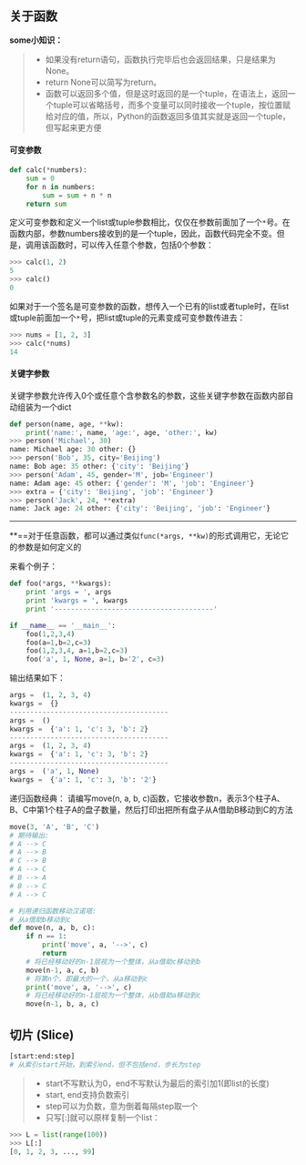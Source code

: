 ## 关于函数
**some小知识：**
> * 如果没有return语句，函数执行完毕后也会返回结果，只是结果为None。
> * return None可以简写为return。
> * 函数可以返回多个值，但是这时返回的是一个tuple，在语法上，返回一个tuple可以省略括号，而多个变量可以同时接收一个tuple，按位置赋给对应的值，所以，Python的函数返回多值其实就是返回一个tuple，但写起来更方便

#### 可变参数
```python
def calc(*numbers):
    sum = 0
    for n in numbers:
        sum = sum + n * n
    return sum
```
定义可变参数和定义一个list或tuple参数相比，仅仅在参数前面加了一个```*```号。在函数内部，参数numbers接收到的是一个tuple，因此，函数代码完全不变。但是，调用该函数时，可以传入任意个参数，包括0个参数：
```python
>>> calc(1, 2)
5
>>> calc()
0
```
如果对于一个签名是可变参数的函数，想传入一个已有的list或者tuple时，在list或tuple前面加一个```*```号，把list或tuple的元素变成可变参数传进去：
```python
>>> nums = [1, 2, 3]
>>> calc(*nums)
14
```

#### 关键字参数
关键字参数允许传入0个或任意个含参数名的参数，这些关键字参数在函数内部自动组装为一个dict
```python
def person(name, age, **kw):
    print('name:', name, 'age:', age, 'other:', kw)
>>> person('Michael', 30)
name: Michael age: 30 other: {}
>>> person('Bob', 35, city='Beijing')
name: Bob age: 35 other: {'city': 'Beijing'}
>>> person('Adam', 45, gender='M', job='Engineer')
name: Adam age: 45 other: {'gender': 'M', 'job': 'Engineer'}
>>> extra = {'city': 'Beijing', 'job': 'Engineer'}
>>> person('Jack', 24, **extra)
name: Jack age: 24 other: {'city': 'Beijing', 'job': 'Engineer'}
```

---

**==对于任意函数，都可以通过类似```func(*args, **kw)```的形式调用它，无论它的参数是如何定义的

来看个例子：
```python
def foo(*args, **kwargs):
    print 'args = ', args
    print 'kwargs = ', kwargs
    print '---------------------------------------'

if __name__ == '__main__':
    foo(1,2,3,4)
    foo(a=1,b=2,c=3)
    foo(1,2,3,4, a=1,b=2,c=3)
    foo('a', 1, None, a=1, b='2', c=3)
```
输出结果如下：
```python
args =  (1, 2, 3, 4)
kwargs =  {}
---------------------------------------
args =  ()
kwargs =  {'a': 1, 'c': 3, 'b': 2}
---------------------------------------
args =  (1, 2, 3, 4)
kwargs =  {'a': 1, 'c': 3, 'b': 2}
---------------------------------------
args =  ('a', 1, None)
kwargs =  {'a': 1, 'c': 3, 'b': '2'}
```

递归函数经典：
请编写move(n, a, b, c)函数，它接收参数n，表示3个柱子A、B、C中第1个柱子A的盘子数量，然后打印出把所有盘子从A借助B移动到C的方法
```python
move(3, 'A', 'B', 'C')
# 期待输出:
# A --> C
# A --> B
# C --> B
# A --> C
# B --> A
# B --> C
# A --> C
```

```python
# 利用递归函数移动汉诺塔:
# 从a借助b移动到c
def move(n, a, b, c):
    if n == 1:
        print('move', a, '-->', c)
        return
    # 将已经移动好的n-1层视为一个整体，从a借助c移动到b
    move(n-1, a, c, b)
    # 将第n个，即最大的一个，从a移动到c
    print('move', a, '-->', c)
    # 将已经移动好的n-1层视为一个整体，从b借助a移动到c
    move(n-1, b, a, c)
```


## 切片 (Slice)

```python
[start:end:step]
# 从索引start开始，到索引end，但不包括end，步长为step
```
> * start不写默认为0，end不写默认为最后的索引加1(即list的长度)
> * start, end支持负数索引
> * step可以为负数，意为倒着每隔step取一个
> * 只写[:]就可以原样复制一个list：
```python
>>> L = list(range(100))
>>> L[:]
[0, 1, 2, 3, ..., 99]
```